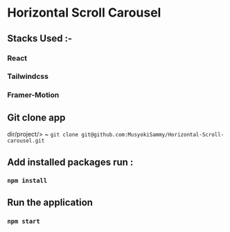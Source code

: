 # Horizontal Scroll Carousel

## Stacks Used :-
  ### React
  ### Tailwindcss
  ### Framer-Motion

## Git clone app
dir/project/> ~ `git clone git@github.com:MusyokiSammy/Horizontal-Scroll-carousel.git`

## Add installed packages run :
  ### `npm install`

## Run the application
  ### `npm start`

